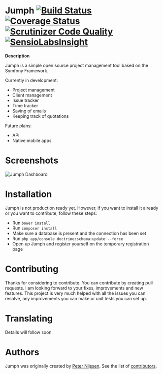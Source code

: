 Jumph [![Build Status](https://travis-ci.org/jumph-io/Jumph.svg?branch=master)](https://travis-ci.org/jumph-io/Jumph) [![Coverage Status](https://coveralls.io/repos/jumph-io/Jumph/badge.png?branch=master)](https://coveralls.io/r/jumph-io/Jumph?branch=master) [![Scrutinizer Code Quality](https://scrutinizer-ci.com/g/jumph-io/Jumph/badges/quality-score.png?b=master)](https://scrutinizer-ci.com/g/jumph-io/Jumph/?branch=master) [![SensioLabsInsight](https://insight.sensiolabs.com/projects/10b7bd65-d1b4-41d7-9569-2ffee88014b7/mini.png)](https://insight.sensiolabs.com/projects/10b7bd65-d1b4-41d7-9569-2ffee88014b7)
=====

**Description**

Jumph is a simple open source project management tool based on the Symfony Framework.

Currently in development:
- Project management
- Client management
- Issue tracker
- Time tracker
- Saving of emails
- Keeping track of quotations

Future plans:
- API
- Native mobile apps

Screenshots
=====

![Jumph Dashboard](http://i57.tinypic.com/fonjac.png)


Installation
=====

Jumph is not production ready yet. However, if you want to install it already or you want to contribute, follow these steps:
- Run `bower install`
- Run `composer install`
- Make sure a database is present and the connection has been set
- Run `php app/console doctrine:schema:update --force`
- Open up Jumph and register yourself on the temporary registration page

Contributing
=====

Thanks for considering to contribute. You can contribute by creating pull requests. I am looking forward to your fixes, improvements and new features. This project is very much helped with all the issues you can resolve, any improvements you can make or unit tests you can set up.


Translating
=====

Details will follow soon

Authors
=====

Jumph was originally created by [Peter Nijssen](https://www.peternijssen.nl).
See the list of [contributors](https://github.com/jumph-io/Jumph/graphs/contributors).
